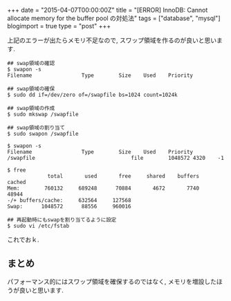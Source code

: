 +++
date = "2015-04-07T00:00:00Z"
title = "[ERROR] InnoDB: Cannot allocate memory for the buffer pool の対処法"
tags = ["database", "mysql"]
blogimport = true
type = "post"
+++

上記のエラーが出たらメモリ不足なので, スワップ領域を作るのが良いと思います.

```
## swap領域の確認
$ swapon -s
Filename                Type        Size    Used    Priority

## swap領域の確保
$ sudo dd if=/dev/zero of=/swapfile bs=1024 count=1024k

## swap領域の作成
$ sudo mkswap /swapfile

## swap領域の割り当て
$ sudo swapon /swapfile

$ swapon -s
Filename                Type        Size    Used    Priority
/swapfile                               file        1048572 4320    -1

$ free
             total       used       free     shared    buffers     cached
Mem:        760132     689248      70884       4672       7740      48944
-/+ buffers/cache:     632564     127568
Swap:      1048572      88556     960016

## 再起動時にもswapを割り当てるように設定
$ sudo vi /etc/fstab
```

これでおｋ.


## まとめ

パフォーマンス的にはスワップ領域を確保するのではなく, メモリを増設したほうが良いと思います.
